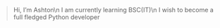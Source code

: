 > Hi, I’m Ashton\n
> I am currently learning BSC(IT)\n
> I wish to become a full fledged Python developer
